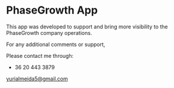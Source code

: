 # PhaseGrowth App

This app was developed to support and bring more visibility to the PhaseGrowth company operations. 

For any additional comments or support, 

Please contact me through: 

+ 36 20 443 3879 

yurialmeida5@gmail.com
